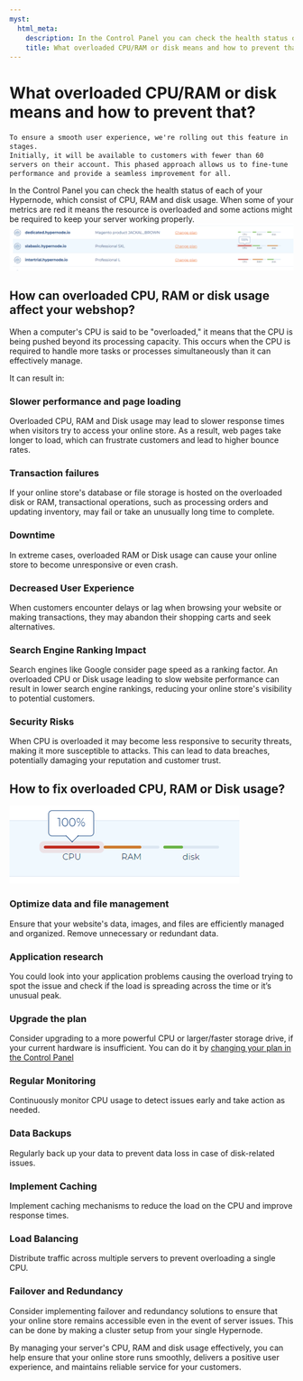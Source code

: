 ```yaml
---
myst:
  html_meta:
    description: In the Control Panel you can check the health status of each of your Hypernode, which consist of CPU, RAM and disk usage.
    title: What overloaded CPU/RAM or disk means and how to prevent that? | Hypernode
---
```




# What overloaded CPU/RAM or disk means and how to prevent that?
```{note}
To ensure a smooth user experience, we're rolling out this feature in stages.
Initially, it will be available to customers with fewer than 60 servers on their account. This phased approach allows us to fine-tune performance and provide a seamless improvement for all.
```

In the Control Panel you can check the health status of each of your Hypernode, which consist of CPU, RAM and disk usage. When some of your metrics are red it means the resource is overloaded and some actions might be required to keep your server working properly.
![](_res/fghacc456Asvvbtrrrsawfbh.png)

## How can overloaded CPU, RAM or disk usage affect your webshop?

When a computer's CPU is said to be "overloaded," it means that the CPU is being pushed beyond its processing capacity. This occurs when the CPU is required to handle more tasks or processes simultaneously than it can effectively manage.

It can result in:

### Slower performance and page loading

Overloaded CPU, RAM and Disk usage may lead to slower response times when visitors try to access your online store. As a result, web pages take longer to load, which can frustrate customers and lead to higher bounce rates.

### Transaction failures

If your online store's database or file storage is hosted on the overloaded disk or RAM, transactional operations, such as processing orders and updating inventory, may fail or take an unusually long time to complete.

### Downtime

In extreme cases, overloaded RAM or Disk usage can cause your online store to become unresponsive or even crash.

### Decreased User Experience

When customers encounter delays or lag when browsing your website or making transactions, they may abandon their shopping carts and seek alternatives.

### Search Engine Ranking Impact

Search engines like Google consider page speed as a ranking factor. An overloaded CPU or Disk usage leading to slow website performance can result in lower search engine rankings, reducing your online store's visibility to potential customers.

### Security Risks
When CPU is overloaded it may become less responsive to security threats, making it more susceptible to attacks. This can lead to data breaches, potentially damaging your reputation and customer trust.

## How to fix overloaded CPU, RAM or Disk usage?
![](_res/Afggaaweg52315SAAfftwmcf9.png)

### Optimize data and file management

Ensure that your website's data, images, and files are efficiently managed and organized. Remove unnecessary or redundant data.

### Application research

You could look into your application problems causing the overload trying to spot the issue and check if the load is spreading across the time or it’s unusual peak.

### Upgrade the plan

Consider upgrading to a more powerful CPU or larger/faster storage drive, if your current hardware is insufficient. You can do it by <a href=”https://my.hypernode.com” target=”_blank”>changing your plan in the Control Panel</a>

### Regular Monitoring

Continuously monitor CPU usage to detect issues early and take action as needed.

### Data Backups

Regularly back up your data to prevent data loss in case of disk-related issues.

### Implement Caching

Implement caching mechanisms to reduce the load on the CPU and improve response times.

### Load Balancing

Distribute traffic across multiple servers to prevent overloading a single CPU.

### Failover and Redundancy

Consider implementing failover and redundancy solutions to ensure that your online store remains accessible even in the event of server issues. This can be done by making a cluster setup from your single Hypernode.


By managing your server's CPU, RAM and disk usage effectively, you can help ensure that your online store runs smoothly, delivers a positive user experience, and maintains reliable service for your customers.
